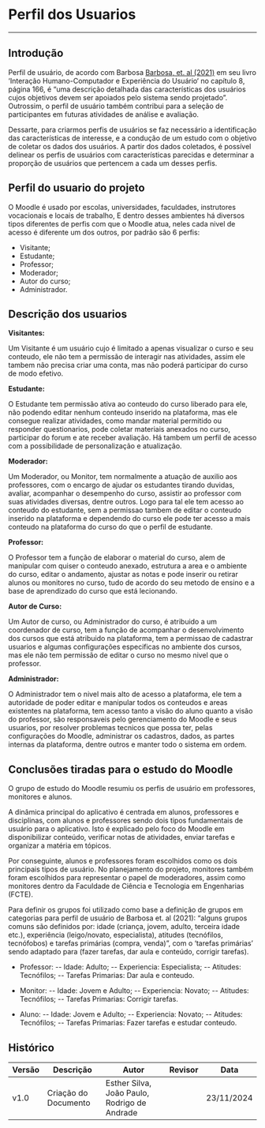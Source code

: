 # Perfil dos Usuarios
---

## Introdução

Perfil de usuário, de acordo com Barbosa [Barbosa, et. al (2021)](https://aprender3.unb.br/pluginfile.php/2972450/mod_resource/content/4/ihc-ux%20cap%207.pdf) em seu livro ‘Interação Humano-Computador e Experiência do Usuário‘ no capítulo 8, página 166, é “uma descrição detalhada das características dos usuários cujos objetivos devem ser apoiados pelo sistema sendo projetado”. Outrossim, o perfil de usuário também contribui para a seleção de participantes em futuras atividades de análise e avaliação.

Dessarte, para criarmos perfis de usuários se faz necessário a identificação das características de interesse, e a condução de um estudo com o objetivo de coletar os dados dos usuários. A partir dos dados coletados, é possível delinear os perfis de usuários com características parecidas e determinar a proporção de usuários que pertencem a cada um desses perfis.

## Perfil do usuario do projeto

O Moodle é usado por escolas, universidades, faculdades, instrutores vocacionais e locais de trabalho, E dentro desses ambientes há diversos tipos diferentes de perfis com que o Moodle atua, neles cada nivel de acesso é diferente um dos outros, por padrão são 6 perfis:

- Visitante;
- Estudante;
- Professor;
- Moderador;
- Autor do curso;
- Administrador.

## Descrição dos usuarios
 
**Visitantes:**

Um Visitante é um usuário cujo é limitado a apenas visualizar o curso e seu conteudo, ele não tem a permissão de interagir nas atividades, assim ele tambem não precisa criar uma conta, mas não poderá participar do curso de modo efetivo.

**Estudante:**

O Estudante tem permissão ativa ao conteudo do curso liberado para ele, não podendo editar nenhum conteudo inserido na plataforma, mas ele consegue realizar atividades, como mandar material permitido ou responder questionarios, pode coletar materiais anexados no curso, participar do forum e ate receber avaliação. Há tambem um perfil de acesso com a possibilidade de personalização e atualização.

**Moderador:**

Um Moderador, ou Monitor, tem normalmente a atuação de auxilio aos professores, com o encargo de ajudar os estudantes tirando duvidas, avaliar, acompanhar o desempenho do curso, assistir ao professor com suas atividades diversas, dentre outros. Logo para tal ele tem acesso ao conteudo do estudante, sem a permissao tambem de editar o conteudo inserido na plataforma e dependendo do curso ele pode ter acesso a mais conteudo na plataforma do curso do que o perfil de estudante.

**Professor:**

O Professor tem a função de elaborar o material do curso, alem de manipular com quiser o conteudo anexado, estrutura a area e o ambiente do curso, editar o andamento, ajustar as notas e pode inserir ou retirar alunos ou monitores no curso, tudo de acordo do seu metodo de ensino e a base de aprendizado do curso que está lecionando.

**Autor de Curso:**

Um Autor de curso, ou Administrador do curso, é atribuido a um coordenador de curso, tem a função de acompanhar o desenvolvimento dos cursos que está atribuido na plataforma, tem a permissao de cadastrar usuarios e algumas configurações especificas no ambiente dos cursos, mas ele não tem permissão de editar o curso no mesmo nivel que o professor.

**Administrador:**

O Administrador tem o nivel mais alto de acesso a plataforma, ele tem a autoridade de poder editar e manipular todos os conteudos e areas existentes na plataforma, tem acesso tanto a visão do aluno quanto a visão do professor, são responsaveis pelo gerenciamento do Moodle e seus usuarios, por resolver problemas tecnicos que possa ter, pelas configurações do Moodle, administrar os cadastros, dados, as partes internas da plataforma, dentre outros e manter todo o sistema em ordem.

## Conclusões tiradas para o estudo do Moodle

O grupo de estudo do Moodle resumiu os perfis de usuário em professores, monitores e alunos. 

A dinâmica principal do aplicativo é centrada em alunos, professores e disciplinas, com alunos e professores sendo dois tipos fundamentais de usuário para o aplicativo. Isto é explicado pelo foco do Moodle em disponibilizar conteúdo, verificar notas de atividades, enviar tarefas e organizar a matéria em tópicos.

Por conseguinte, alunos e professores foram escolhidos como os dois principais tipos de usuário. No planejamento do projeto, monitores também foram escolhidos para representar o papel de moderadores, assim como monitores dentro da Faculdade de Ciência e Tecnologia em Engenharias (FCTE). 

Para definir os grupos foi utilizado como base a definição de grupos em categorias para perfil de usuário de Barbosa et. al (2021):  “alguns grupos comuns são definidos por: idade (criança, jovem, adulto, terceira idade etc.), experiência (leigo/novato, especialista), atitudes (tecnófilos, tecnófobos) e tarefas primárias (compra, venda)”, com o ‘tarefas primárias’ sendo adaptado para (fazer tarefas, dar aula e conteúdo, corrigir tarefas).

- Professor:
-- Idade: Adulto;
-- Experiencia: Especialista;
-- Atitudes: Tecnófilos;
-- Tarefas Primarias: Dar aula e conteudo.

- Monitor:
-- Idade: Jovem e Adulto;
-- Experiencia: Novato;
-- Atitudes: Tecnófilos;
-- Tarefas Primarias: Corrigir tarefas.

- Aluno:
-- Idade: Jovem e Adulto;
-- Experiencia: Novato;
-- Atitudes: Tecnófilos;
-- Tarefas Primarias: Fazer tarefas e estudar conteudo.


## Histórico

| Versão | Descrição     | Autor        | Revisor     | Data       |
|--------|---------------|--------------|-------------|------------|
| v1.0   | Criação do Documento | Esther Silva, João Paulo, Rodrigo de Andrade |  | 23/11/2024 |

